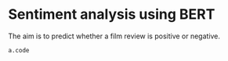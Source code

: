 # Sentiment analysis using BERT

The aim is to predict whether a film review is positive or negative.

 `a.code`
